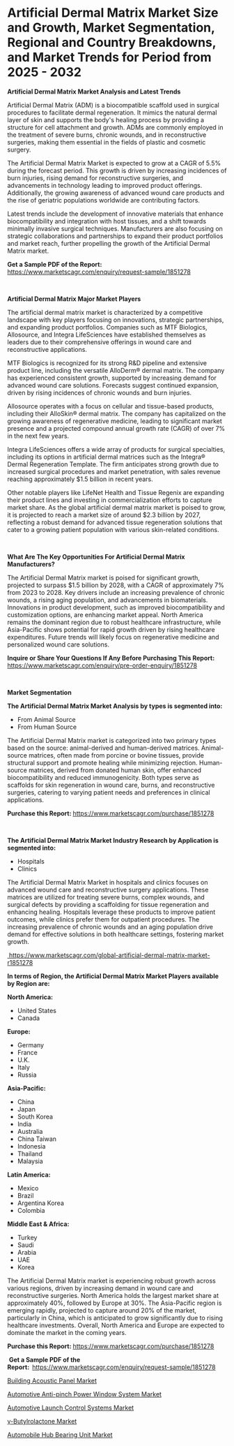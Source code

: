 <p><h1>Artificial Dermal Matrix Market Size and Growth, Market Segmentation, Regional and Country Breakdowns, and Market Trends for Period from 2025 -  2032</h1></p><p><strong>Artificial Dermal Matrix Market Analysis and Latest Trends</strong></p>
<p><p>Artificial Dermal Matrix (ADM) is a biocompatible scaffold used in surgical procedures to facilitate dermal regeneration. It mimics the natural dermal layer of skin and supports the body's healing process by providing a structure for cell attachment and growth. ADMs are commonly employed in the treatment of severe burns, chronic wounds, and in reconstructive surgeries, making them essential in the fields of plastic and cosmetic surgery.</p><p>The Artificial Dermal Matrix Market is expected to grow at a CAGR of 5.5% during the forecast period. This growth is driven by increasing incidences of burn injuries, rising demand for reconstructive surgeries, and advancements in technology leading to improved product offerings. Additionally, the growing awareness of advanced wound care products and the rise of geriatric populations worldwide are contributing factors. </p><p>Latest trends include the development of innovative materials that enhance biocompatibility and integration with host tissues, and a shift towards minimally invasive surgical techniques. Manufacturers are also focusing on strategic collaborations and partnerships to expand their product portfolios and market reach, further propelling the growth of the Artificial Dermal Matrix market.</p></p>
<p><strong>Get a Sample PDF of the Report:&nbsp;</strong> <a href="https://www.marketscagr.com/enquiry/request-sample/1851278?utm_campaign=1920&utm_medium=2&utm_source=Github&utm_content=ia&utm_term=07012025&utm_id=artificial-dermal-matrix">https://www.marketscagr.com/enquiry/request-sample/1851278</a></p>
<p>&nbsp;</p>
<p><strong>Artificial Dermal Matrix Major Market Players</strong></p>
<p><p>The artificial dermal matrix market is characterized by a competitive landscape with key players focusing on innovations, strategic partnerships, and expanding product portfolios. Companies such as MTF Biologics, Allosource, and Integra LifeSciences have established themselves as leaders due to their comprehensive offerings in wound care and reconstructive applications.</p><p>MTF Biologics is recognized for its strong R&D pipeline and extensive product line, including the versatile AlloDerm® dermal matrix. The company has experienced consistent growth, supported by increasing demand for advanced wound care solutions. Forecasts suggest continued expansion, driven by rising incidences of chronic wounds and burn injuries.</p><p>Allosource operates with a focus on cellular and tissue-based products, including their AlloSkin® dermal matrix. The company has capitalized on the growing awareness of regenerative medicine, leading to significant market presence and a projected compound annual growth rate (CAGR) of over 7% in the next few years.</p><p>Integra LifeSciences offers a wide array of products for surgical specialties, including its options in artificial dermal matrices such as the Integra® Dermal Regeneration Template. The firm anticipates strong growth due to increased surgical procedures and market penetration, with sales revenue reaching approximately $1.5 billion in recent years.</p><p>Other notable players like LifeNet Health and Tissue Regenix are expanding their product lines and investing in commercialization efforts to capture market share. As the global artificial dermal matrix market is poised to grow, it is projected to reach a market size of around $2.3 billion by 2027, reflecting a robust demand for advanced tissue regeneration solutions that cater to a growing patient population with various skin-related conditions.</p></p>
<p>&nbsp;</p>
<p><strong>What Are The Key Opportunities For Artificial Dermal Matrix Manufacturers?</strong></p>
<p><p>The Artificial Dermal Matrix market is poised for significant growth, projected to surpass $1.5 billion by 2028, with a CAGR of approximately 7% from 2023 to 2028. Key drivers include an increasing prevalence of chronic wounds, a rising aging population, and advancements in biomaterials. Innovations in product development, such as improved biocompatibility and customization options, are enhancing market appeal. North America remains the dominant region due to robust healthcare infrastructure, while Asia-Pacific shows potential for rapid growth driven by rising healthcare expenditures. Future trends will likely focus on regenerative medicine and personalized wound care solutions.</p></p>
<p><strong>Inquire or Share Your Questions If Any Before Purchasing This Report:</strong> <a href="https://www.marketscagr.com/enquiry/pre-order-enquiry/1851278?utm_campaign=1920&utm_medium=2&utm_source=Github&utm_content=ia&utm_term=07012025&utm_id=artificial-dermal-matrix">https://www.marketscagr.com/enquiry/pre-order-enquiry/1851278</a></p>
<p>&nbsp;</p>
<p><strong>Market Segmentation</strong></p>
<p><strong>The Artificial Dermal Matrix Market Analysis by types is segmented into:</strong></p>
<p><ul><li>From Animal Source</li><li>From Human Source</li></ul></p>
<p><p>The Artificial Dermal Matrix market is categorized into two primary types based on the source: animal-derived and human-derived matrices. Animal-source matrices, often made from porcine or bovine tissues, provide structural support and promote healing while minimizing rejection. Human-source matrices, derived from donated human skin, offer enhanced biocompatibility and reduced immunogenicity. Both types serve as scaffolds for skin regeneration in wound care, burns, and reconstructive surgeries, catering to varying patient needs and preferences in clinical applications.</p></p>
<p><strong>Purchase this Report:&nbsp;</strong><a href="https://www.marketscagr.com/purchase/1851278?utm_campaign=1920&utm_medium=2&utm_source=Github&utm_content=ia&utm_term=07012025&utm_id=artificial-dermal-matrix">https://www.marketscagr.com/purchase/1851278</a></p>
<p>&nbsp;</p>
<p><strong>The Artificial Dermal Matrix Market Industry Research by Application is segmented into:</strong></p>
<p><ul><li>Hospitals</li><li>Clinics</li></ul></p>
<p><p>The Artificial Dermal Matrix Market in hospitals and clinics focuses on advanced wound care and reconstructive surgery applications. These matrices are utilized for treating severe burns, complex wounds, and surgical defects by providing a scaffolding for tissue regeneration and enhancing healing. Hospitals leverage these products to improve patient outcomes, while clinics prefer them for outpatient procedures. The increasing prevalence of chronic wounds and an aging population drive demand for effective solutions in both healthcare settings, fostering market growth.</p></p>
<p><a href="https://www.marketscagr.com/global-artificial-dermal-matrix-market-r1851278?utm_campaign=1920&utm_medium=2&utm_source=Github&utm_content=ia&utm_term=07012025&utm_id=artificial-dermal-matrix">&nbsp;https://www.marketscagr.com/global-artificial-dermal-matrix-market-r1851278</a></p>
<p><strong>In terms of Region, the Artificial Dermal Matrix Market Players available by Region are:</strong></p>
<p>
    <p> <strong> North America: </strong>
        <ul>
            <li>United States</li>
            <li>Canada</li>
        </ul>
        </p> 
    <p> <strong> Europe: </strong>
        <ul>
            <li>Germany</li>
            <li>France</li>
            <li>U.K.</li>
            <li>Italy</li>
            <li>Russia</li>
        </ul>
        </p> 
    <p> <strong> Asia-Pacific: </strong>
        <ul>
            <li>China</li>
            <li>Japan</li>
            <li>South Korea</li>
            <li>India</li>
            <li>Australia</li>
            <li>China Taiwan</li>
            <li>Indonesia</li>
            <li>Thailand</li>
            <li>Malaysia</li>
        </ul>
        </p> 
    <p> <strong> Latin America: </strong>
        <ul>
            <li>Mexico</li>
            <li>Brazil</li>
            <li>Argentina Korea</li>
            <li>Colombia</li>
        </ul>
        </p> 
    <p> <strong> Middle East & Africa: </strong>
        <ul>
            <li>Turkey</li>
            <li>Saudi</li>
            <li>Arabia</li>
            <li>UAE</li>
            <li>Korea</li>
        </ul>
    </p>
    </p>
<p><p>The Artificial Dermal Matrix market is experiencing robust growth across various regions, driven by increasing demand in wound care and reconstructive surgeries. North America holds the largest market share at approximately 40%, followed by Europe at 30%. The Asia-Pacific region is emerging rapidly, projected to capture around 20% of the market, particularly in China, which is anticipated to grow significantly due to rising healthcare investments. Overall, North America and Europe are expected to dominate the market in the coming years.</p></p>
<p><strong>Purchase this Report: </strong><a href="https://www.marketscagr.com/purchase/1851278?utm_campaign=1920&utm_medium=2&utm_source=Github&utm_content=ia&utm_term=07012025&utm_id=artificial-dermal-matrix">https://www.marketscagr.com/purchase/1851278</a></p>
<p>&nbsp;<strong>Get a Sample PDF of the Report:&nbsp;&nbsp;</strong><a href="https://www.marketscagr.com/enquiry/request-sample/1851278?utm_campaign=1920&utm_medium=2&utm_source=Github&utm_content=ia&utm_term=07012025&utm_id=artificial-dermal-matrix">https://www.marketscagr.com/enquiry/request-sample/1851278</a></p>
<p><strong></strong></p>
<p><p><a href="https://www.linkedin.com/pulse/building-acoustic-panel-market-size-forecasted-cagr-132-from-nfwkf?utm_campaign=1920&utm_medium=2&utm_source=Github&utm_content=ia&utm_term=07012025&utm_id=artificial-dermal-matrix">Building Acoustic Panel Market</a></p><p><a href="https://www.linkedin.com/pulse/growing-demand-automotive-anti-pinch-power-window-system-q1jof?utm_campaign=1920&utm_medium=2&utm_source=Github&utm_content=ia&utm_term=07012025&utm_id=artificial-dermal-matrix">Automotive Anti-pinch Power Window System Market</a></p><p><a href="https://www.linkedin.com/pulse/automotive-launch-control-systems-market-size-analysis-qdnif?utm_campaign=1920&utm_medium=2&utm_source=Github&utm_content=ia&utm_term=07012025&utm_id=artificial-dermal-matrix">Automotive Launch Control Systems Market</a></p><p><a href="https://www.linkedin.com/pulse/forecasts-%CE%B3-butylrolactone-market-anticipated-53-cagr-kmh6f?utm_campaign=1920&utm_medium=2&utm_source=Github&utm_content=ia&utm_term=07012025&utm_id=artificial-dermal-matrix">γ-Butylrolactone Market</a></p><p><a href="https://www.linkedin.com/pulse/automobile-hub-bearing-unit-market-growth-forecast-from-2025-jdmlf?utm_campaign=1920&utm_medium=2&utm_source=Github&utm_content=ia&utm_term=07012025&utm_id=artificial-dermal-matrix">Automobile Hub Bearing Unit Market</a></p></p>